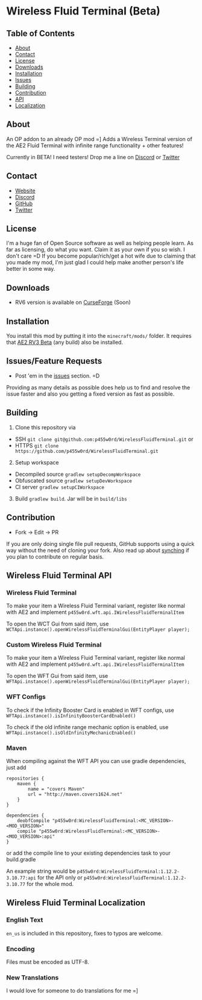 # Wireless Fluid Terminal (Beta)

## Table of Contents

* [About](#about)
* [Contact](#contact)
* [License](#license)
* [Downloads](#downloads)
* [Installation](#installation)
* [Issues](#issues)
* [Building](#building)
* [Contribution](#contribution)
* [API](#wireless-fluid-terminal-api)
* [Localization](#wireless-fluid-terminal-localization)

## About

An OP addon to an already OP mod =]
Adds a Wireless Terminal version of the AE2 Fluid Terminal with infinite range functionality + other features!

Currently in BETA! I need testers! Drop me a line on [Discord](#contact) or [Twitter](#contact)

## Contact

* [Website](http://p455w0rd.net/)
* [Discord](http://p455w0rd.net/discord)
* [GitHub](https://github.com/p455w0rd/WirelessFluidTerminal)
* [Twitter](https://twitter.com/TheRealp455w0rd)

## License

I'm a huge fan of Open Source software as well as helping people learn.
As far as licensing, do what you want. Claim it as your own if you so wish. I don't care =D If you become popular/rich/get a hot wife due to claiming that you made my mod,
I'm just glad I could help make another person's life better in some way.

## Downloads

* RV6 version is available on [CurseForge](http://minecraft.curseforge.com/projects/wireless-crafting-terminal) (Soon)

## Installation

You install this mod by putting it into the `minecraft/mods/` folder. It requires that [AE2 RV3 Beta](http://ae-mod.info/Downloads/) (any build) also be installed.

## Issues/Feature Requests

* Post 'em in the [issues](https://github.com/p455w0rd/WirelessFluidTerminal/issues) section. =D

Providing as many details as possible does help us to find and resolve the issue faster and also you getting a fixed version as fast as possible.

## Building

1. Clone this repository via 
  - SSH `git clone git@github.com:p455w0rd/WirelessFluidTerminal.git` or 
  - HTTPS `git clone https://github.com/p455w0rd/WirelessFluidTerminal.git`
2. Setup workspace 
  - Decompiled source `gradlew setupDecompWorkspace`
  - Obfuscated source `gradlew setupDevWorkspace`
  - CI server `gradlew setupCIWorkspace`
3. Build `gradlew build`. Jar will be in `build/libs`

## Contribution

* Fork -> Edit -> PR

If you are only doing single file pull requests, GitHub supports using a quick way without the need of cloning your fork. Also read up about [synching](https://help.github.com/articles/syncing-a-fork) if you plan to contribute on regular basis.

## Wireless Fluid Terminal API

### Wireless Fluid Terminal
To make your item a Wireless Fluid Terminal variant, register like normal with AE2 and implement
`p455w0rd.wft.api.IWirelessFluidTerminalItem`

To open the WCT Gui from said item, use
`WCTApi.instance().openWirelessFluidTerminalGui(EntityPlayer player);`

### Custom Wireless Fluid Terminal
To make your item a Wireless Fluid Terminal variant, register like normal with AE2 and implement
`p455w0rd.wft.api.IWirelessFluidTerminalItem`

To open the WFT Gui from said item, use
`WFTApi.instance().openWirelessFluidTerminalGui(EntityPlayer player);`

### WFT Configs
To check if the Infinity Booster Card is enabled in WFT configs, use
`WFTApi.instance().isInfinityBoosterCardEnabled()`

To check if the old infinite range mechanic option is enabled, use
`WFTApi.instance().isOldInfinityMechanicEnabled()`

### Maven

When compiling against the WFT API you can use gradle dependencies, just add

	repositories {
		maven {
			name = "covers Maven"
			url = "http://maven.covers1624.net"
		}
	}

    dependencies {
		deobfCompile "p455w0rd:WirelessFluidTerminal:<MC_VERSION>-<MOD_VERSION>"
        compile "p455w0rd:WirelessFluidTerminal:<MC_VERSION>-<MOD_VERSION>:api"
    }
	

or add the compile line to your existing dependencies task to your build.gradle

An example string would be `p455w0rd:WirelessFluidTerminal:1.12.2-3.10.77:api` for the API only or `p455w0rd:WirelessFluidTerminal:1.12.2-3.10.77`  for the whole mod.

## Wireless Fluid Terminal Localization

### English Text

`en_us` is included in this repository, fixes to typos are welcome.

### Encoding

Files must be encoded as UTF-8.

### New Translations

I would love for someone to do translations for me =]


